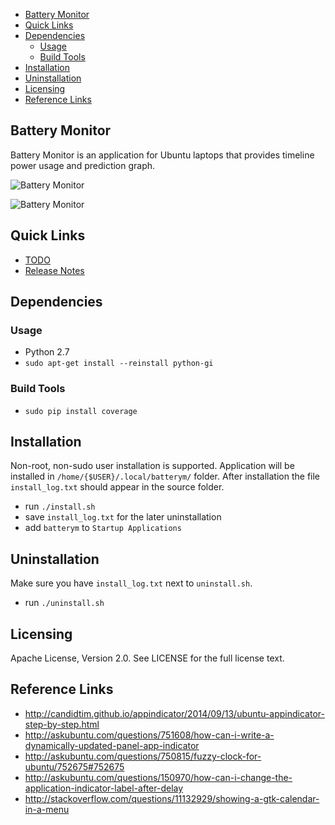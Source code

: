 <!-- MarkdownTOC -->

- [Battery Monitor](#battery-monitor)
- [Quick Links](#quick-links)
- [Dependencies](#dependencies)
	- [Usage](#usage)
	- [Build Tools](#build-tools)
- [Installation](#installation)
- [Uninstallation](#uninstallation)
- [Licensing](#licensing)
- [Reference Links](#reference-links)

<!-- /MarkdownTOC -->


<a name="battery-monitor"></a>
## Battery Monitor

Battery Monitor is an application for Ubuntu laptops that provides timeline power usage and prediction graph.

![Battery Monitor](img/battery_monitor.png)

![Battery Monitor](img/battery_monitor2.png)

<a name="quick-links"></a>
## Quick Links

- [TODO](todo.md)
- [Release Notes](release-notes.md)

<a name="dependencies"></a>
## Dependencies

<a name="usage"></a>
### Usage

- Python 2.7
- `sudo apt-get install --reinstall python-gi`

<a name="build-tools"></a>
### Build Tools

- `sudo pip install coverage`

<a name="installation"></a>
## Installation

Non-root, non-sudo user installation is supported. Application will be installed in `/home/{$USER}/.local/batterym/` folder. After installation the file `install_log.txt` should appear in the source folder.

- run `./install.sh`
- save `install_log.txt` for the later uninstallation
- add `batterym` to `Startup Applications`

<a name="uninstallation"></a>
## Uninstallation

Make sure you have `install_log.txt` next to `uninstall.sh`.

- run `./uninstall.sh`

<a name="licensing"></a>
## Licensing

Apache License, Version 2.0. See LICENSE for the full license text.

<a name="reference-links"></a>
## Reference Links

- http://candidtim.github.io/appindicator/2014/09/13/ubuntu-appindicator-step-by-step.html
- http://askubuntu.com/questions/751608/how-can-i-write-a-dynamically-updated-panel-app-indicator
- http://askubuntu.com/questions/750815/fuzzy-clock-for-ubuntu/752675#752675
- http://askubuntu.com/questions/150970/how-can-i-change-the-application-indicator-label-after-delay
- http://stackoverflow.com/questions/11132929/showing-a-gtk-calendar-in-a-menu
